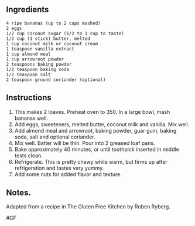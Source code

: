 
## Ingredients 
	4 ripe bananas (up to 2 cups mashed)
	2 eggs
	1/2 cup coconut sugar (1/2 to 1 cup to taste)
	1/2 cup (1 stick) butter, melted
	1 cup coconut milk or coconut cream
	1 teaspoon vanilla extract
	1 cup almond meal
	1 cup arrowroot powder
	2 teaspoons baking powder
	1/2 teaspoon baking soda
	1/2 teaspoon salt
	2 teaspoon ground coriander (optional)

## Instructions 
1. This makes 2 loaves. Preheat oven to 350. In a large bowl, mash bananas well. 
2. Add eggs, sweeteners, melted butter, coconut milk and vanilla. Mix well. 
3. Add almond meal and arrowroot, baking powder, guar gum, baking soda, salt and optional coriander. 
4. Mix well. Batter will be thin. Pour into 2 greased loaf pans. 
5. Bake approximately 40 minutes, or until toothpick inserted in middle tests clean. 
6. Refrigerate. This is pretty chewy while warm, but firms up after refrigeration and tastes very yummy. 
7. Add some nuts for added flavor and texture. 

## Notes. 
Adapted from a recipe in The Gluten Free Kitchen by Roben Ryberg.


#GF 